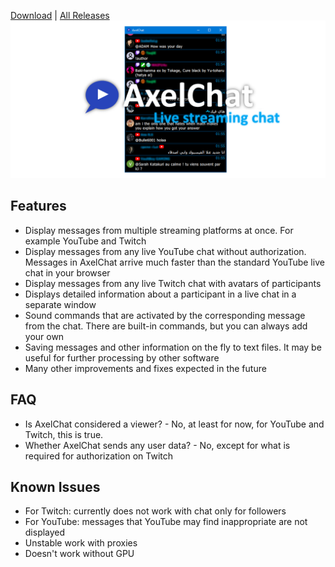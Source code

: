 [Download](https://github.com/3dproger/axelchat/releases/latest/) |
[All Releases](https://github.com/3dproger/AxelChat/releases)
![Image](images/github-social5a.png)

## Features
- Display messages from multiple streaming platforms at once. For example YouTube and Twitch
- Display messages from any live YouTube chat without authorization. Messages in AxelChat arrive much faster than the standard YouTube live chat in your browser
- Display messages from any live Twitch chat with avatars of participants
- Displays detailed information about a participant in a live chat in a separate window
- Sound commands that are activated by the corresponding message from the chat. There are built-in commands, but you can always add your own
- Saving messages and other information on the fly to text files. It may be useful for further processing by other software
- Many other improvements and fixes expected in the future
## FAQ
- Is AxelChat considered a viewer? - No, at least for now, for YouTube and Twitch, this is true.
- Whether AxelChat sends any user data? - No, except for what is required for authorization on Twitch
## Known Issues
- For Twitch: currently does not work with chat only for followers
- For YouTube: messages that YouTube may find inappropriate are not displayed
- Unstable work with proxies
- Doesn't work without GPU
